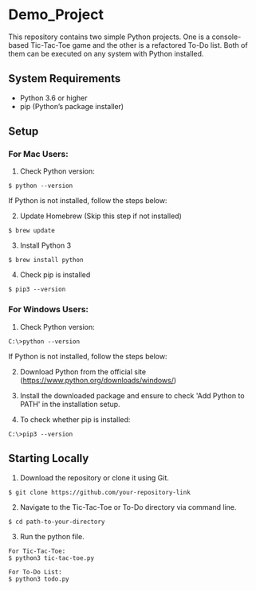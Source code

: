 # Demo_Project

This repository contains two simple Python projects. One is a console-based Tic-Tac-Toe game and the other is a refactored To-Do list. Both of them can be executed on any system with Python installed.

## System Requirements
* Python 3.6 or higher
* pip (Python’s package installer)


## Setup

### For Mac Users:

1. Check Python version:
```
$ python --version
```
If Python is not installed, follow the steps below:

2. Update Homebrew (Skip this step if not installed)
```
$ brew update
```
3. Install Python 3
```
$ brew install python
```
4. Check pip is installed
```
$ pip3 --version
```

### For Windows Users:

1. Check Python version:
```
C:\>python --version
```
If Python is not installed, follow the steps below:

2. Download Python from the official site (https://www.python.org/downloads/windows/)

3. Install the downloaded package and ensure to check 'Add Python to PATH' in the installation setup.

4. To check whether pip is installed:
```
C:\>pip3 --version
```

## Starting Locally

1. Download the repository or clone it using Git.
```
$ git clone https://github.com/your-repository-link
```
2. Navigate to the Tic-Tac-Toe or To-Do directory via command line.
```
$ cd path-to-your-directory
```
3. Run the python file.
```
For Tic-Tac-Toe:
$ python3 tic-tac-toe.py

For To-Do List:
$ python3 todo.py
```